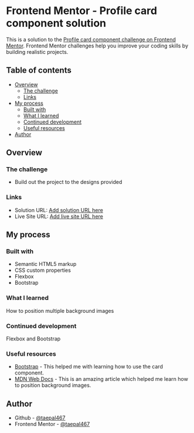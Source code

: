 # Frontend Mentor - Profile card component solution

This is a solution to the [Profile card component challenge on Frontend Mentor](https://www.frontendmentor.io/challenges/profile-card-component-cfArpWshJ). Frontend Mentor challenges help you improve your coding skills by building realistic projects. 

## Table of contents

- [Overview](#overview)
  - [The challenge](#the-challenge)
  - [Links](#links)
- [My process](#my-process)
  - [Built with](#built-with)
  - [What I learned](#what-i-learned)
  - [Continued development](#continued-development)
  - [Useful resources](#useful-resources)
- [Author](#author)

## Overview

### The challenge

- Build out the project to the designs provided


### Links

- Solution URL: [Add solution URL here](https://your-solution-url.com)
- Live Site URL: [Add live site URL here](https://your-live-site-url.com)

## My process

### Built with

- Semantic HTML5 markup
- CSS custom properties
- Flexbox
- Bootstrap

### What I learned
How to position multiple background images

### Continued development
Flexbox and Bootstrap

### Useful resources

- [Bootstrap](https://getbootstrap.com/docs/5.1/components/card/) - This helped me with learning how to use the card component.
- [MDN Web Docs](https://developer.mozilla.org/en-US/docs/Web/CSS/background-position) - This is an amazing article which helped me learn how to position background images.

## Author

- Github - [@taepal467](https://github.com/taepal467)
- Frontend Mentor - [@taepal467](https://www.frontendmentor.io/profile/taepal467)





